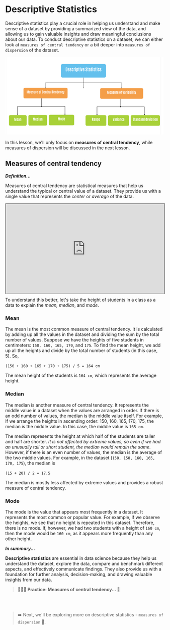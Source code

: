 # Descriptive Statistics
Descriptive statistics play a crucial role in helping us understand and make sense of a dataset by providing a summarized view of the data, and allowing us to gain valuable insights and draw meaningful conclusions about our data. To conduct descriptive statistics on a dataset, we can either look at `measures of central tendency` or a bit deeper into `measures of dispersion` of the dataset.  

![descriptive-statistics.png](./eda/descriptive-statistics.png)

In this lesson, we'll only focus on **measures of central tendency**, while measures of dispersion will be discussed in the next lesson.

## Measures of central tendency

<aside>

**_Definition..._**

Measures of central tendency are statistical measures that help us understand the typical or central value of a dataset. They provide us with a single value that represents the _center_ or _average_ of the data.

</aside>

<div style="position: relative; padding-bottom: 56.25%; height: 0;"><iframe src="https://www.youtube.com/embed/kn83BA7cRNM" title="Web Scrapping Intro" frameborder="0" allow="accelerometer; autoplay; clipboard-write; encrypted-media; gyroscope; picture-in-picture" allowfullscreen style="position: absolute; top: 0; left: 0; width: 100%; height: 100%; border: 2px solid grey;"></iframe></div>

To understand this better, let's take the height of students in a class as a data to explain the _mean, median_, and _mode_.

### Mean
The mean is the most common measure of central tendency. It is calculated by adding up all the values in the dataset and dividing the sum by the total number of values. Suppose we have the heights of five students in centimeters: `150, 160, 165, 170`, and `175`. To find the mean height, we add up all the heights and divide by the total number of students (in this case, 5). So, 

`(150 + 160 + 165 + 170 + 175) / 5 = 164 cm`

The mean height of the students is `164 cm`, which represents the average height.

### Median
The median is another measure of central tendency. It represents the middle value in a dataset when the values are arranged in order. If there is an odd number of values, the median is the middle value itself. For example, If we arrange the heights in ascending order: 150, 160, 165, 170, 175, the median is the middle value. In this case, the middle value is `165 cm`. 

The median represents the height at which half of the students are taller and half are shorter. _It is not affected by extreme values, so even if we had an unusually tall or short student, the median would remain the same_. However, if there is an even number of values, the median is the average of the two middle values. For example, in the dataset (`150, 150, 160, 165, 170, 175`), the median is 

`(15 + 20) / 2 = 17.5`

The median is mostly less affected by extreme values and provides a robust measure of central tendency.

### Mode
The mode is the value that appears most frequently in a dataset. It represents the most common or popular value. For example, if we observe the heights, we see that no height is repeated in this dataset. Therefore, there is no mode. If, however, we had two students with a height of `160 cm`, then the mode would be `160 cm`, as it appears more frequently than any other height.

<aside>

**_In summary..._**

**Descriptive statistics** are essential in data science because they help us understand the dataset, explore the data, compare and benchmark different aspects, and effectively communicate findings. They also provide us with a foundation for further analysis, decision-making, and drawing valuable insights from our data.

</aside>

> **👩🏾‍🎨 Practice: Measures of central tendency... 🎯**


 <br><br>

> ➡️ Next, we'll be exploring more on descriptive statistics - `measures of dispersion` 🎯.






</aside>